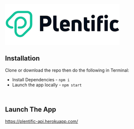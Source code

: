 <img src="./src/styles/plentific.logo.png">

<br />

## **Installation**

Clone or download the repo then do the following in Terminal:

* Install Dependencies - `npm i`
* Launch the app locally - `npm start`

<br />

## **Launch The App**
https://plentific-api.herokuapp.com/
